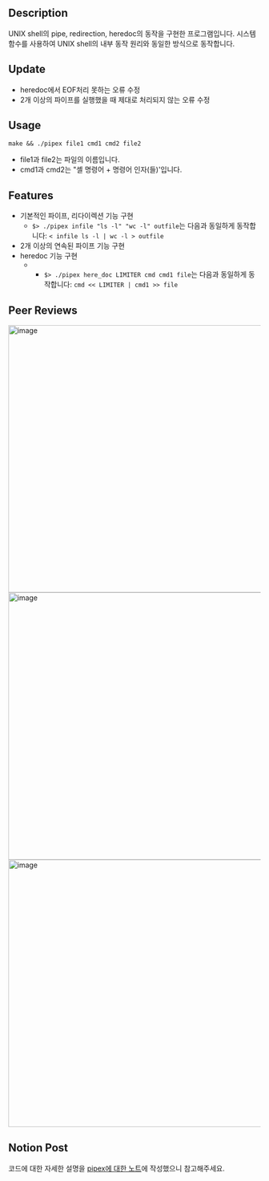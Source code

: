 ## Description
UNIX shell의 pipe, redirection, heredoc의 동작을 구현한 프로그램입니다. 시스템 함수를 사용하여 UNIX shell의 내부 동작 원리와 동일한 방식으로 동작합니다.

## Update
- heredoc에서 EOF처리 못하는 오류 수정
- 2개 이상의 파이프를 실행했을 때 제대로 처리되지 않는 오류 수정

## Usage
`make && ./pipex file1 cmd1 cmd2 file2`
- file1과 file2는 파일의 이름입니다.
- cmd1과 cmd2는 "셸 명령어 + 명령어 인자(들)'입니다.

## Features
- 기본적인 파이프, 리다이렉션 기능 구현
  - `$> ./pipex infile "ls -l" "wc -l" outfile`는 다음과 동일하게 동작합니다: `< infile ls -l | wc -l > outfile`
- 2개 이상의 연속된 파이프 기능 구현
- heredoc 기능 구현
  - - `$> ./pipex here_doc LIMITER cmd cmd1 file`는 다음과 동일하게 동작합니다: `cmd << LIMITER | cmd1 >> file`

## Peer Reviews
<img width="533" alt="image" src="https://github.com/nemotheswimmer/pipex/assets/88709878/65c7abd4-6b43-4169-a3c8-d37c6161d63b">
<img width="533" alt="image" src="https://github.com/nemotheswimmer/pipex/assets/88709878/9c0e9210-e1d4-45b2-b0cd-dcc5d0e5437c">
<img width="533" alt="image" src="https://github.com/nemotheswimmer/pipex/assets/88709878/d557fd4a-bf80-41e5-9e04-13b9894d8e45">

## Notion Post
코드에 대한 자세한 설명을 [pipex에 대한 노트](https://probable-perch-892.notion.site/pipex-c012703b380145f48b075ab0becf9124?pvs=4)에 작성했으니 참고해주세요.
